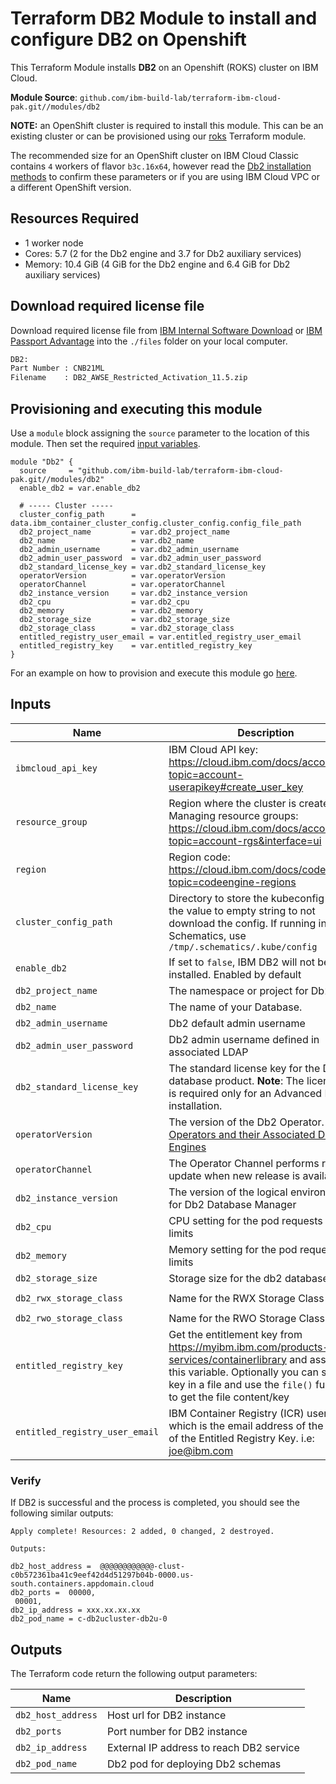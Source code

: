 # Terraform DB2 Module to install and configure DB2 on Openshift

This Terraform Module installs **DB2** on an Openshift (ROKS) cluster on IBM Cloud.

**Module Source**: `github.com/ibm-build-lab/terraform-ibm-cloud-pak.git//modules/db2`

**NOTE:** an OpenShift cluster is required to install this module. This can be an existing cluster or can be provisioned using our [roks](https://github.com/ibm-build-lab/terraform-ibm-cloud-pak/tree/main/modules/roks) Terraform module.

The recommended size for an OpenShift cluster on IBM Cloud Classic contains `4` workers of flavor `b3c.16x64`, however read the [Db2 installation methods](https://www.ibm.com/docs/en/db2/11.1?topic=servers-db2-installation-methods) to confirm these parameters or if you are using IBM Cloud VPC or a different OpenShift version.

## Resources Required
-   1 worker node
-   Cores: 5.7 (2 for the Db2 engine and 3.7 for Db2 auxiliary services)
-   Memory: 10.4 GiB (4 GiB for the Db2 engine and 6.4 GiB for Db2 auxiliary services)

## Download required license file

Download required license file from [IBM Internal Software Download](https://w3-03.ibm.com/software/xl/download/ticket.wss) or [IBM Passport Advantage](https://www.ibm.com/software/passportadvantage/) into the  `./files` folder on your local computer.

```bash
DB2:
Part Number : CNB21ML
Filename    : DB2_AWSE_Restricted_Activation_11.5.zip
```

## Provisioning and executing this module

Use a `module` block assigning the `source` parameter to the location of this module. Then set the required [input variables](#inputs).

```hcl
module "Db2" {
  source     = "github.com/ibm-build-lab/terraform-ibm-cloud-pak.git//modules/db2"
  enable_db2 = var.enable_db2

  # ----- Cluster -----
  cluster_config_path      = data.ibm_container_cluster_config.cluster_config.config_file_path
  db2_project_name         = var.db2_project_name
  db2_name                 = var.db2_name
  db2_admin_username       = var.db2_admin_username
  db2_admin_user_password  = var.db2_admin_user_password
  db2_standard_license_key = var.db2_standard_license_key
  operatorVersion          = var.operatorVersion
  operatorChannel          = var.operatorChannel
  db2_instance_version     = var.db2_instance_version
  db2_cpu                  = var.db2_cpu
  db2_memory               = var.db2_memory
  db2_storage_size         = var.db2_storage_size
  db2_storage_class        = var.db2_storage_class
  entitled_registry_user_email = var.entitled_registry_user_email
  entitled_registry_key    = var.entitled_registry_key
}
```

For an example on how to provision and execute this module go [here](./example).

## Inputs

| Name                       | Description                                                            | Default                | Required |
| ---------------------------|------------------------------------------------------------------------|------------------------|----------|
| `ibmcloud_api_key`         | IBM Cloud API key: https://cloud.ibm.com/docs/account?topic=account-userapikey#create_user_key                                                    |                        | Yes      |
| `resource_group`           | Region where the cluster is created. Managing resource groups: https://cloud.ibm.com/docs/account?topic=account-rgs&interface=ui | `Default` | Yes      |
| `region`                   | Region code: https://cloud.ibm.com/docs/codeengine?topic=codeengine-regions                                                            | `us-south`             | No       |
| `cluster_config_path`      | Directory to store the kubeconfig file, set the value to empty string to not download the config. If running in Schematics, use `/tmp/.schematics/.kube/config`  | `./.kube/config`       |   No     |
| `enable_db2`               | If set to `false`, IBM DB2 will not be installed. Enabled by default   |  `true`                |   No     |
| `db2_project_name`         | The namespace or project for Db2                                       | `ibm-db2`              |   Yes    |
| `db2_name`                 | The name of your Database.                                             | `MYDB01`           | Yes      |
| `db2_admin_username`       | Db2 default admin username                                             | `db2inst1`             |   Yes    |
| `db2_admin_user_password`  | Db2 admin username defined in associated LDAP                          |                        |   Yes    |
| `db2_standard_license_key` | The standard license key for the Db2 database product. **Note**: The license key is required only for an Advanced DB2 installation.|                       |   No    |
| `operatorVersion`          | The version of the Db2 Operator. [Db2 Operators and their Associated Db2 Engines](https://www.ibm.com/docs/en/db2/11.5?topic=deployments-db2-red-hat-openshift) |`db2u-operator.v2.0.0` |   Yes    |
| `operatorChannel`          | The Operator Channel performs rollout update when new release is available.|   `v2.0`           |   Yes    |
| `db2_instance_version`     | The version of the logical environment for Db2 Database Manager        |`11.5.7.0-cn5`              |   No     |
| `db2_cpu`                  | CPU setting for the pod requests and limits                            |   `4`                 |   Yes    |
| `db2_memory`               | Memory setting for the pod requests and limits                         |  `16Gi`                |   Yes    |
| `db2_storage_size`         | Storage size for the db2 databases                                     |  `100Gi`               |   Yes    |
| `db2_rwx_storage_class`        | Name for the RWX Storage Class                                             | `ibmc-file-gold-gid`   |   No     |
| `db2_rwo_storage_class`        | Name for the RWO Storage Class                                             | `ibmc-block-gold`   |   No     |
| `entitled_registry_key`    | Get the entitlement key from https://myibm.ibm.com/products-services/containerlibrary and assign it to this variable. Optionally you can store the key in a file and use the `file()` function to get the file content/key |                             | Yes      |
| `entitled_registry_user_email`| IBM Container Registry (ICR) username which is the email address of the owner of the Entitled Registry Key. i.e: joe@ibm.com |              | Yes      |


### Verify

If DB2 is successful and the process is completed, you should see the following similar outputs:
```
Apply complete! Resources: 2 added, 0 changed, 2 destroyed.

Outputs:

db2_host_address =  @@@@@@@@@@@@-clust-c0b572361ba41c9eef42d4d51297b04b-0000.us-south.containers.appdomain.cloud                 
db2_ports =  00000,
 00001,
db2_ip_address = xxx.xx.xx.xx
db2_pod_name = c-db2ucluster-db2u-0
```

## Outputs

The Terraform code return the following output parameters:

| Name                   | Description                                                                                 |
|------------------------|---------------------------------------------------------------------------------------------|
| `db2_host_address`     | Host url for DB2 instance                                                                  |
| `db2_ports`            | Port number for DB2 instance                                                                |
| `db2_ip_address`       | External IP address to reach DB2 service                                                       |
| `db2_pod_name`         | Db2 pod for deploying Db2 schemas                                                           |


